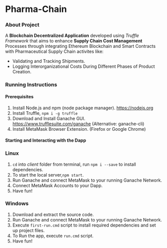 # Pharma-Chain

### About Project
A **Blockchain Decentralized Application** developed using *Truffle Framework* that aims to enhance **Supply Chain Cost Management** Processes through
integrating Ethereum Blockchain and Smart Contracts with Pharmaceutical Supply Chain activites like:

* Validating and Tracking Shipments.
* Logging Interorganizational Costs During Different Phases of Product Creation.

### Running Instructions

#### Prerequisites

1. Install Node.js and npm (node package manager). https://nodejs.org
2. Install Truffle, `npm i -g truffle`
3. Download and Install Ganache GUI. https://www.trufflesuite.com/ganache (Alternative: ganache-cli)
4. Install MetaMask Browser Extension. (Firefox or Google Chrome)

#### Starting and Interacting with the Dapp
### Linux
1. `cd` into *client* folder from terminal, run `npm i --save` to install dependencies.
2. To start the local server,`npm start`.
3. Run Ganache and connect MetaMask to your running Ganache Network.
4. Connect MetaMask Accounts to your Dapp.
5. Have fun!

### Windows
1. Download and extract the source code.
2. Run Ganache and connect MetaMask to your running Ganache Network.
3. Execute `first-run.cmd` script to install required dependencies and set up project files.
4. To Run the app, execute `run.cmd` script.
5. Have fun!
